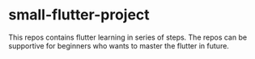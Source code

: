 # small-flutter-project
This repos contains flutter learning in series of steps. The repos can be supportive for beginners who wants to master the flutter in future.
